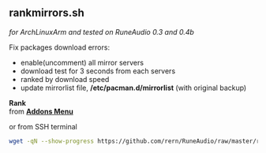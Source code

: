 rankmirrors.sh
---
_for ArchLinuxArm and tested on RuneAudio 0.3 and 0.4b_  
  
Fix packages download errors:  
- enable(uncomment) all mirror servers
- download test for 3 seconds from each servers
- ranked by download speed  
- update mirrorlist file, **/etc/pacman.d/mirrorlist** (with original backup)

**Rank**  
from [**Addons Menu**](https://github.com/rern/RuneAudio_Addons)  

or from SSH terminal
```sh
wget -qN --show-progress https://github.com/rern/RuneAudio/raw/master/rankmirrors/rankmirrors.sh -P /usr/local/bin; chmod +x /usr/local/bin/rankmirrors.sh; rankmirrors.sh
```

